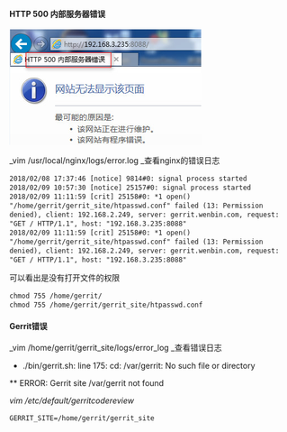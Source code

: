 #### HTTP 500 内部服务器错误

![](/assets/gerrit/gerrit_nginx_500.png)

_vim /usr/local/nginx/logs/error.log  _查看nginx的错误日志

```
2018/02/08 17:37:46 [notice] 9814#0: signal process started
2018/02/09 10:57:30 [notice] 25157#0: signal process started
2018/02/09 11:11:59 [crit] 25158#0: *1 open() "/home/gerrit/gerrit_site/htpasswd.conf" failed (13: Permission denied), client: 192.168.2.249, server: gerrit.wenbin.com, request: "GET / HTTP/1.1", host: "192.168.3.235:8088"
2018/02/09 11:11:59 [crit] 25158#0: *1 open() "/home/gerrit/gerrit_site/htpasswd.conf" failed (13: Permission denied), client: 192.168.2.249, server: gerrit.wenbin.com, request: "GET / HTTP/1.1", host: "192.168.3.235:8088"
```

可以看出是没有打开文件的权限

```
chmod 755 /home/gerrit/
chmod 755 /home/gerrit/gerrit_site/htpasswd.conf
```

#### Gerrit错误

_vim /home/gerrit/gerrit\_site/logs/error\_log _查看错误日志

* ./bin/gerrit.sh: line 175: cd: /var/gerrit: No such file or directory

\*\* ERROR: Gerrit site /var/gerrit not found

_vim /etc/default/gerritcodereview_

```
GERRIT_SITE=/home/gerrit/gerrit_site
```



